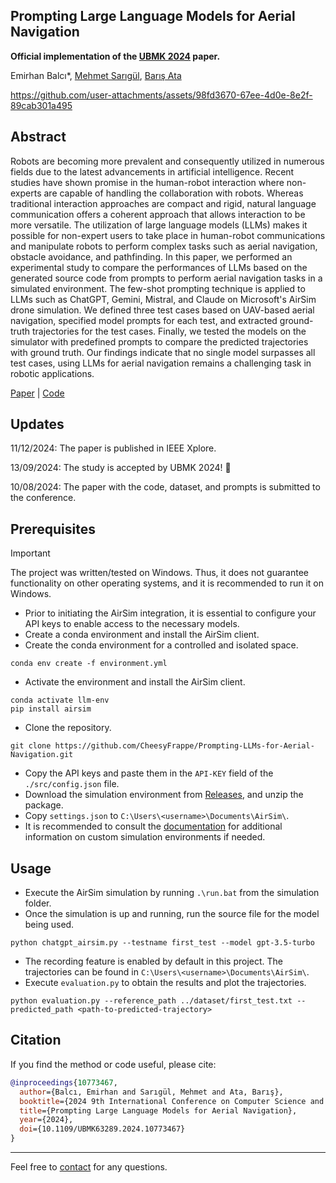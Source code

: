 ## Prompting Large Language Models for Aerial Navigation
<b>Official implementation of the [UBMK 2024](https://ubmk.org.tr/) paper.</b>

Emirhan Balcı*, [Mehmet Sarıgül](http://mehmetsarigul.com/), [Barış Ata](https://barisata.me/)

https://github.com/user-attachments/assets/98fd3670-67ee-4d0e-8e2f-89cab301a495

## Abstract
Robots are becoming more prevalent and consequently utilized in numerous fields due to the latest advancements in artificial intelligence. Recent studies have shown promise in the human-robot interaction where non-experts are capable of handling the collaboration with robots. Whereas traditional interaction approaches are compact and rigid, natural language communication offers a coherent approach that allows interaction to be more versatile. The utilization of large language models (LLMs) makes it possible for non-expert users to take place in human-robot communications and manipulate robots to perform complex tasks such as aerial navigation, obstacle avoidance, and pathfinding. In this paper, we performed an experimental study to compare the performances of LLMs based on the generated source code from prompts to perform aerial navigation tasks in a simulated environment. The few-shot prompting technique is applied to LLMs such as ChatGPT, Gemini, Mistral, and Claude on Microsoft's AirSim drone simulation. We defined three test cases based on UAV-based aerial navigation, specified model prompts for each test, and extracted ground-truth trajectories for the test cases. Finally, we tested the models on the simulator with predefined prompts to compare the predicted trajectories with ground truth. Our findings indicate that no single model surpasses all test cases, using LLMs for aerial navigation remains a challenging task in robotic applications.

[Paper](https://ieeexplore.ieee.org/document/10773467) | [Code](https://github.com/BashMocha/Prompting-LLMs-for-Aerial-Navigation/tree/master/src)

## Updates

11/12/2024: The paper is published in IEEE Xplore.

13/09/2024: The study is accepted by UBMK 2024! 🎉

10/08/2024: The paper with the code, dataset, and prompts is submitted to the conference.


## Prerequisites
> [!IMPORTANT]
> The project was written/tested on Windows. Thus, it does not guarantee functionality on other operating systems,
> and it is recommended to run it on Windows.

- Prior to initiating the AirSim integration, it is essential to configure your API keys to enable access to the necessary models.
- Create a conda environment and install the AirSim client.
- Create the conda environment for a controlled and isolated space.
```
conda env create -f environment.yml
```
- Activate the environment and install the AirSim client.
```
conda activate llm-env
pip install airsim
```
- Clone the repository.
```
git clone https://github.com/CheesyFrappe/Prompting-LLMs-for-Aerial-Navigation.git
```
- Copy the API keys and paste them in the `API-KEY` field of the `./src/config.json` file.
- Download the simulation environment from [Releases](https://github.com/BashMocha/Prompting-LLMs-for-Aerial-Navigation/releases/), and unzip the package.
- Copy `settings.json` to `C:\Users\<username>\Documents\AirSim\`.
- It is recommended to consult the [documentation](https://microsoft.github.io/AirSim/unreal_custenv/) for additional information on custom simulation environments if needed.

## Usage
- Execute the AirSim simulation by running ```.\run.bat``` from the simulation folder.
- Once the simulation is up and running, run the source file for the model being used.
```
python chatgpt_airsim.py --testname first_test --model gpt-3.5-turbo
```
- The recording feature is enabled by default in this project. The trajectories can be found in `C:\Users\<username>\Documents\AirSim\`.
- Execute ```evaluation.py``` to obtain the results and plot the trajectories.
```
python evaluation.py --reference_path ../dataset/first_test.txt --predicted_path <path-to-predicted-trajectory>
```

## Citation
If you find the method or code useful, please cite:
```bibtex
@inproceedings{10773467,
  author={Balcı, Emirhan and Sarıgül, Mehmet and Ata, Barış},
  booktitle={2024 9th International Conference on Computer Science and Engineering (UBMK)}, 
  title={Prompting Large Language Models for Aerial Navigation}, 
  year={2024},
  doi={10.1109/UBMK63289.2024.10773467}
}
```

<!--- https://github.com/CheesyFrappe/Prompts-for-Robotics/assets/80858788/d4ef9ece-b2d5-49e3-a1dc-934031be7a6e --> 
---

Feel free to [contact](mailto:emirbalci360@gmail.com) for any questions.
